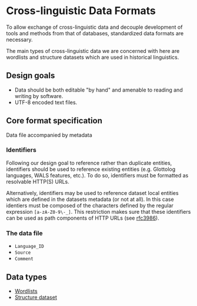 # Cross-linguistic Data Formats

To allow exchange of cross-linguistic data and decouple development of tools and methods from that of databases, standardized data formats are necessary.

The main types of cross-linguistic data we are concerned with here are wordlists and structure datasets which are used in historical linguistics.


## Design goals

- Data should be both editable "by hand" and amenable to reading and writing by software.
- UTF-8 encoded text files.


## Core format specification

Data file accompanied by metadata


### Identifiers

Following our design goal to reference rather than duplicate entities, identifiers should be used to reference existing entities (e.g. Glottolog languages, WALS features, etc.). To do so, identifiers must be formatted as resolvable HTTP(S) URLs.

Alternatively, identifiers may be used to reference dataset local entities which are defined in the datasets metadata (or not at all). In this case identiers must be composed of the characters defined by the regular expression `[a-zA-Z0-9\-_]`. This restriction makes sure that these identifiers can be used as path components of HTTP URLs (see [rfc3986](https://tools.ietf.org/html/rfc3986#section-2.3)).


### The data file

- `Language_ID`
- `Source`
- `Comment`


## Data types

- [Wordlists](wordlist.md)
- [Structure dataset](structure_dataset.md)
